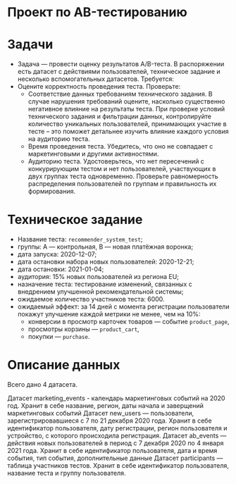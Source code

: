 # Проект по АB-тестированию

# Задачи
* Задача — провести оценку результатов A/B-теста. В распоряжении есть датасет с действиями пользователей, техническое задание и несколько вспомогательных датасетов.
Требуется:
* Оцените корректность проведения теста. Проверьте:
    * Соответствие данных требованиям технического задания. В случае нарушения требований оцените, насколько существенно негативное влияние на результаты теста. При проверке условий технического задания и фильтрации данных, контролируйте количество уникальных пользователей, принимающих участие в тесте – это поможет детальнее изучить влияние каждого условия на аудиторию теста.
    * Время проведения теста. Убедитесь, что оно не совпадает с маркетинговыми и другими активностями.
    * Аудиторию теста. Удостоверьтесь, что нет пересечений с конкурирующим тестом и нет пользователей, участвующих в двух группах теста одновременно. Проверьте равномерность распределения пользователей по группам и правильность их формирования.

# Техническое задание

- Название теста: `recommender_system_test`;
- группы: А — контрольная, B — новая платёжная воронка;
- дата запуска: 2020-12-07;
- дата остановки набора новых пользователей: 2020-12-21;
- дата остановки: 2021-01-04;
- аудитория: 15% новых пользователей из региона EU;
- назначение теста: тестирование изменений, связанных с внедрением улучшенной рекомендательной системы;
- ожидаемое количество участников теста: 6000.
- ожидаемый эффект: за 14 дней с момента регистрации пользователи покажут улучшение каждой метрики не менее, чем на 10%:
    - конверсии в просмотр карточек товаров — событие `product_page`,
    - просмотры корзины — `product_cart`,
    - покупки — `purchase`.
    
    
# Описание данных

Всего дано 4 датасета. 

Датасет marketing_events - календарь маркетинговых событий на 2020 год. Хранит в себе название, регион, даты начала и заверщений маркетинговых событий
Датасет new_users — пользователи, зарегистрировавшиеся с 7 по 21 декабря 2020 года. Хранит в себе идентификатор пользователя, дату регистрации,
регион пользователя и устройство, с которого происходила регистрация.
Датасет ab_events — действия новых пользователей в период с 7 декабря 2020 по 4 января 2021 года. Хранит в себе идентификатор пользователя, дата и время события, тип события, дополнительные данные
Датасет participants — таблица участников тестов. Хранит в себе идентификатор пользователя, название теста и группу пользователя.
